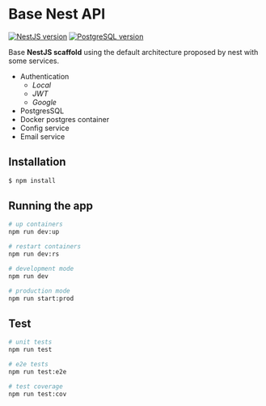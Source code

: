 # Base Nest API 

[![NestJS version](https://img.shields.io/badge/NestJS-9.0.0-red)](https://nestjs.com/)
[![PostgreSQL version](https://img.shields.io/badge/PostgreSQL-28.1.3-blue)](https://www.postgresql.org/)

Base **NestJS scaffold** using the default architecture proposed by nest with some services.

- Authentication 
    - *Local* 
    - *JWT* 
    - *Google*
- PostgresSQL 
- Docker postgres container 
- Config service
- Email service

## Installation

```bash
$ npm install
```
## Running the app

```bash
# up containers
npm run dev:up

# restart containers
npm run dev:rs

# development mode
npm run dev

# production mode
npm run start:prod
```

## Test

```bash
# unit tests
npm run test

# e2e tests
npm run test:e2e

# test coverage
npm run test:cov
```
